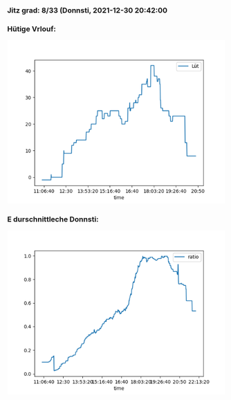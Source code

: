 ### Jitz grad: 8/33 (Donnsti, 2021-12-30 20:42:00

### Hütige Vrlouf:
![Graph](Today.png)

### E durschnittleche Donnsti:
![Graph](Donnsti.png)